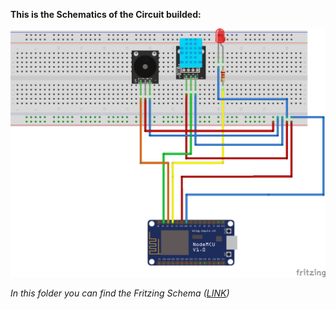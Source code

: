 **This is the Schematics of the Circuit builded:**

![Circuit](https://github.com/edovio/TemperatureMonitor/blob/master/circuit/TemperatureMonitor.png "Circuit")

*In this folder you can find the Fritzing Schema ([LINK](https://github.com/edovio/TemperatureMonitor/blob/master/circuit/TemperatureMonitor_REV1.fzz))*
